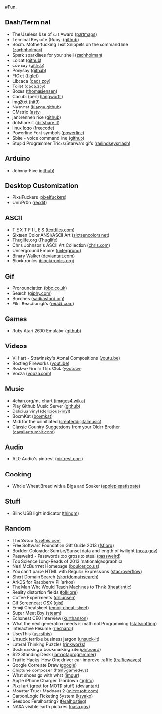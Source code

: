 #Fun.

## Bash/Terminal

* The Useless Use of `cat` Award ([partmaps](http://partmaps.org/era/unix/award.html#cat))
* Terminal Keynote (Ruby) ([github](https://github.com/fxn/tkn))
* Boom. Motherfucking Text Snippets on the command line ([zachhholman](http://zachholman.com/boom/))
* Spark sparklines for your shell ([zachholman](http://zachholman.com/spark/))
* Lolcat ([github](https://github.com/busyloop/lolcat))
* cowsay ([github](https://github.com/schacon/cowsay))
* Ponysay ([github](https://github.com/erkin/ponysay))
* FIGlet ([figlet](http://www.figlet.org/))
* Libcaca ([caca.zoy](http://caca.zoy.org/wiki/libcaca))
* Toilet ([caca.zoy](http://caca.zoy.org/wiki/toilet))
* Boxes ([thomasjensen](http://boxes.thomasjensen.com/))
* Cadubi (perl) ([langworth](http://langworth.com/pub/cadubi/))
* img2txt ([hit9](http://hit9.org/img2txt/))
* Nyancat ([klange.github](https://github.com/klange/nyancat))
* CMatrix ([asty](http://www.asty.org/cmatrix/))
* janbrennen rice ([github](https://github.com/janbrennen/rice))
* dotshare.it ([dotshare.it](http://dotshare.it))
* linux logo ([freecode](http://freecode.com/projects/linuxlogo))
* Powerline Font symbols ([powerline](https://powerline.readthedocs.org/en/latest/fontpatching.html))
* Sbire - voice command line ([github](https://github.com/GCorbel/sbire))
* Stupid Programmer Tricks/Starwars gifs ([rarlindseysmash](http://rarlindseysmash.com/posts/stupid-programmer-tricks-and-star-wars-gifs))

## Arduino

* Johnny-Five ([github](https://github.com/rwaldron/johnny-five))

## Desktop Customization

* PixelFuckers ([pixelfuckers](http://pixelfuckers.org/submissions/2223))
* UnixPr0n ([reddit](http://www.reddit.com/r/unixporn))

## ASCII

* T E X T F I L E S ([textfiles.com](http://textfiles.com/directory.html))
* Sixteen Color ANSI/ASCII Art ([sixteencolors.net](http://sixteencolors.net/))
* Thuglife.org ([Thuglife](http://www.thuglife.org/))
* Chris Johnson's ASCII Art Collection ([chris.com](http://chris.com/ascii/))
* Underground Empire ([untergrund](http://ue.untergrund.net/ansi/))
* Binary Walker ([deviantart.com](http://binarywalker.deviantart.com/))
* Blocktronics ([blocktronics.org](http://blocktronics.org/))

## Gif

* Pronounciation ([bbc.co.uk](http://www.bbc.co.uk/news/technology-22620473))
* Search ([giphy.com](http://giphy.com/tags/tv))
* Bunches ([sadbastard.org](http://sadbastard.org/lonely-web/images/))
* Film Reaction gifs ([reddit.com](http://www.reddit.com/r/EditingAndLayout/))

## Games

* Ruby Atari 2600 Emulator ([github](https://github.com/chesterbr/ruby2600))

## Videos

* Vi Hart - Stravinsky's Atonal Compositions ([youtu.be](http://youtu.be/4niz8TfY794))
* Bootleg Fireworks ([youtube](http://www.youtube.com/watch?v=NRItYDKSqpQ ))
* Rock-a-Fire In This Club ([youtube](http://www.youtube.com/watch?v=b90Cf6ARscc))
* Vooza ([vooza.com](http://vooza.com/videos/?view=popular))

## Music

* 4chan.org/mu chart ([images4.wikia](http://images4.wikia.nocookie.net/__cb20120629173013/mu4chan/images/e/e4/General_essentials_with_kanye.jpg))
* Play Github Music Server ([github](https://github.com/play))
* Delicius vinyl ([deliciousvinyl](http://store.deliciousvinyl.com/collections/vinyl))
* BoomKat ([boomkat](http://boomkat.com/))
* Midi for the uninitiated ([createddigitalmusic](http://createdigitalmusic.com/2011/02/how-to-use-midi-to-make-an-ipad-more-musically-connected-productive-video-resources/))
* Classic Country Suggestions from your Older Brother ([cavalier.tumblr.com](http://cavalier.tumblr.com/post/15981874264/classic-country-suggestions-from-your-older-and-wiser))

## Audio
* ALO Audio's pintrest ([pintrest.com](http://www.pinterest.com/source/aloaudio.com/))

## Cooking

* Whole Wheat Bread with a Biga and Soaker ([applepiepatispate](http://www.applepiepatispate.com/bread/honey-wheat-sandwich-bread-whole-grain/))

## Stuff

* Blink USB light indicator ([thingm](http://thingm.com/products/blink-1.html))

## Random

* The Setup ([usethis.com](http://usesthis.com))
* Free Softward Foundation Gift Guide 2013 ([fsf.org](http://www.fsf.org/givingguide))
* Boulder Colorado: Sunrise/Sunset data and length of twilight ([noaa.gov](http://www.esrl.noaa.gov/psd/boulder/boulder.sunset.html))
* Passweird - Passwords too gross to steal ([passweird](http://www.passweird.com/))
* Top Science Long-Reads of 2013 ([nationalgeographic](http://phenomena.nationalgeographic.com/2013/12/23/top-science-longreads-of-2013/))
* Neal McBurrnet Homepage ([boulder.co.us](http://bcn.boulder.co.us/~neal/))
* You can't parse HTML with Regular Expressions ([stackoverflow](http://stackoverflow.com/questions/1732348/regex-match-open-tags-except-xhtml-self-contained-tags/1732454#1732454))
* Short Domain Search ([shortdomainsearch](http://shortdomainsearch.net/))
* ArkOS for Raspberry PI ([arkos](https://arkos.io/))
* The Man Who Would Teach Machines to Think ([theatlantic](http://www.theatlantic.com/magazine/archive/2013/11/the-man-who-would-teach-machines-to-think/309529/))
* Reality distortion fields ([folklore](http://folklore.org/StoryView.py?project=Macintosh&story=Reality_Distortion_Field.txt))
* Coffee Experiments ([drbunsen](http://www.drbunsen.org/coffee-experiments/))
* Gif Screencast OSX ([gist](https://gist.github.com/dergachev/4627207))
* Emoji Cheatsheet ([emoji-cheat-sheet](http://www.emoji-cheat-sheet.com/))
* Super Meat Boy ([steam](http://store.steampowered.com/app/40800/))
* Echonest CEO Interview ([kurthanson](http://www.kurthanson.com/news/interview-jim-lucchese-ceo-echo-nest))
* What the next generation needs is math not Programming ([statspotting](http://statspotting.com/what-the-next-generation-needs-is-math-not-programming/))
* Interactive Resume ([rleonardi](http://www.rleonardi.com/interactive-resume/?utm_source=hackernewsletter&utm_medium=email))
* UsesThis ([usesthis](http://usesthis.com/))
* Unsuck terrible business jargon ([unsuck-it](http://unsuck-it.com/))
* Lateral Thinking Puzzles ([rinkworks](http://www.rinkworks.com/brainfood/p/latreal1.shtml))
* Bookmarking a bookmarking site ([pinboard](http://pinboard.in/popular/))
* $22 Standing Desk ([iamnotaprogrammer](http://iamnotaprogrammer.com/Ikea-Standing-desk-for-22-dollars.html))
* Traffic Hacks: How One driver can improve traffic ([trafficwaves](http://trafficwaves.org/))
* Google Correlate Draw ([google](http://www.google.com/trends/correlate/draw))
* Chiptune composer ([html5gamedevs](http://www.html5gamedevs.com/topic/1271-chirp-8-bit-javascript-chitpune-music-composer/))
* What shoes go with what ([imgur](http://i.imgur.com/GWYYPz6.jpg))
* Apple iPhone Charger Teardown ([righto](http://www.righto.com/2012/05/apple-iphone-charger-teardown-quality.html))
* Pixel art (great for MOTD stuff) ([deviantart](http://www.deviantart.com/digitalart/pixelart/))
* Monster Truck Madness 2 ([microsoft.com](http://www.microsoft.com/games/monster/default.htm))
* CarbonLogic Ticketing System ([kayako](http://www.kayako.com/))
* Seedbox Feralhosting? ([feralhosting](https://www.feralhosting.com/pricing))
* NASA visible earth pictures ([nasa.gov](http://visibleearth.nasa.gov/))
